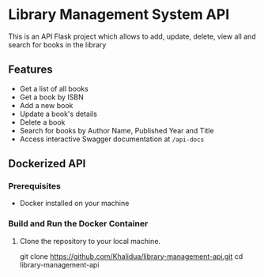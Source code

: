 # Library Management System API

This is an API Flask project which allows to add, update, delete, view all and search for books in the library

## Features
- Get a list of all books
- Get a book by ISBN
- Add a new book
- Update a book's details
- Delete a book
- Search for books by Author Name, Published Year and Title
- Access interactive Swagger documentation at `/api-docs`

## Dockerized API

### Prerequisites
- Docker installed on your machine

### Build and Run the Docker Container

1. Clone the repository to your local machine.

   git clone https://github.com/Khalidua/library-management-api.git
   cd library-management-api

